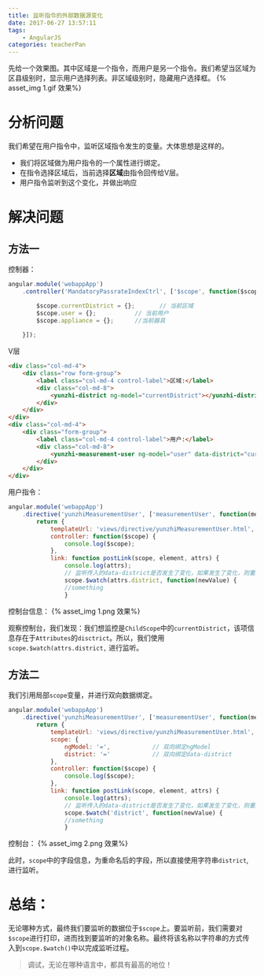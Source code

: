```yaml
---
title: 监听指令的外部数据源变化
date: 2017-06-27 13:57:11
tags:
    - AngularJS
categories: teacherPan
---
```

先给一个效果图。其中区域是一个指令，而用户是另一个指令。我们希望当区域为区县级别时，显示用户选择列表。非区域级别时，隐藏用户选择框。
{% asset_img 1.gif 效果%}

# 分析问题
我们希望在用户指令中，监听区域指令发生的变量。大体思想是这样的。
* 我们将区域做为用户指令的一个属性进行绑定。
* 在指令选择区域后，当前选择**区域**由指令回传给V层。
* 用户指令监听到这个变化，并做出响应

# 解决问题
## 方法一
控制器：
```js
angular.module('webappApp')
    .controller('MandatoryPassrateIndexCtrl', ['$scope', function($scope) {

        $scope.currentDistrict = {};       // 当前区域
        $scope.user = {};           // 当前用户
        $scope.appliance = {};      //当前器具
     
    }]);
```

V层
```html
<div class="col-md-4">
    <div class="row form-group">
        <label class="col-md-4 control-label">区域:</label>
        <div class="col-md-8">
            <yunzhi-district ng-model="currentDistrict"></yunzhi-district>
        </div>
    </div>
</div>
<div class="col-md-4">
    <div class="form-group">
        <label class="col-md-4 control-label">用户:</label>
        <div class="col-md-8">
            <yunzhi-measurement-user ng-model="user" data-district="currentDistrict"></yunzhi-measurement-user>
        </div>
    </div>
</div>
```

用户指令：
```js
angular.module('webappApp')
    .directive('yunzhiMeasurementUser', ['measurementUser', function(measurementUser) {
        return {
            templateUrl: 'views/directive/yunzhiMeasurementUser.html',
            controller: function($scope) {
                console.log($scope);
            },
            link: function postLink(scope, element, attrs) {
                console.log(attrs);
                // 监听传入的data-district是否发生了变化，如果发生了变化，则重新获取器具用户列表
                scope.$watch(attrs.district, function(newValue) {
                //something
                }
```

控制台信息：
{% asset_img 1.png 效果%}

观察控制台，我们发现：我们想监控是`ChildScope`中的`currentDistrict`，该项信息存在于`Attributes`的`disctrict`。所以，我们使用`scope.$watch(attrs.district,` 进行监听。


## 方法二
我们引用局部`scope`变量，并进行双向数据绑定。
```js
angular.module('webappApp')
    .directive('yunzhiMeasurementUser', ['measurementUser', function(measurementUser) {
        return {
            templateUrl: 'views/directive/yunzhiMeasurementUser.html',
            scope: {
                ngModel: '=',            // 双向绑定ngModel
                district: '='            // 双向绑定data-district
            },
            controller: function($scope) {
                console.log($scope);
            },
            link: function postLink(scope, element, attrs) {
                console.log(attrs);
                // 监听传入的data-district是否发生了变化，如果发生了变化，则重新获取器具用户列表
                scope.$watch('district', function(newValue) {
                //something
                }
```

控制台：
{% asset_img 2.png 效果%}

此时，`scope`中的字段信息，为重命名后的字段，所以直接使用字符串`district`, 进行监听。

# 总结：
无论哪种方式，最终我们要监听的数据位于`$scope`上。要监听前，我们需要对`$scope`进行打印，进而找到要监听的对象名称。最终将该名称以字符串的方式传入到`scope.$watch()`中以完成监听过程。

> 调试，无论在哪种语言中，都具有最高的地位！

